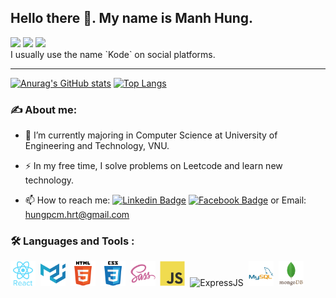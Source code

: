 ## Hello there 👋. My name is Manh Hung.

<div id="header">
  <img src="https://media.giphy.com/media/qgQUggAC3Pfv687qPC/giphy.gif" width="134"/>
  <img src="https://media.giphy.com/media/HLB0nLA36GCCo6JuB5/giphy.gif" width="100"/>
  <img src="https://media.giphy.com/media/i4MAH84pqe2m2aVojc/giphy.gif" width="102"/>
</div>
I usually use the name `Kode` on social platforms.

---

[![Anurag's GitHub stats](https://github-readme-stats.vercel.app/api?username=manhhungpc&show_icons=true&hide=stars,contribs)](https://github.com/anuraghazra/github-readme-stats)
[![Top Langs](https://github-readme-stats.vercel.app/api/top-langs/?username=manhhungpc&hide=shell&layout=compact)](https://github.com/anuraghazra/github-readme-stats)

### ✍️ About me:

- 🔭 I’m currently majoring in Computer Science at University of Engineering and Technology, VNU.

- ⚡ In my free time, I solve problems on Leetcode and learn new technology.

- 📫 How to reach me: [![Linkedin Badge](https://img.shields.io/badge/-LinkedIn-blue?style=flat&logo=Linkedin&logoColor=white)](https://www.linkedin.com/in/manhhung912/) [![Facebook Badge](https://img.shields.io/badge/-Facebook-blue?style=flat&logo=Facebook&logoColor=white)](https://www.facebook.com/manhhung.kode1620/) or Email: [hungpcm.hrt@gmail.com](mailto:hungpcm.hrt@gmail.com)

### 🛠️ Languages and Tools :

<div>
  <img src="https://raw.githubusercontent.com/devicons/devicon/1119b9f84c0290e0f0b38982099a2bd027a48bf1/icons/react/react-original-wordmark.svg" title="React" alt="React" width="40" height="40"/>&nbsp;
  <img src="https://raw.githubusercontent.com/devicons/devicon/1119b9f84c0290e0f0b38982099a2bd027a48bf1/icons/materialui/materialui-original.svg" title="Material-UI" alt="Material-UI" width="40" height="40"/>&nbsp;
  <img src="https://raw.githubusercontent.com/devicons/devicon/1119b9f84c0290e0f0b38982099a2bd027a48bf1/icons/html5/html5-original-wordmark.svg" title="HTML5" alt="HTML5" width="40" height="40"/>&nbsp;
  <img src="https://raw.githubusercontent.com/devicons/devicon/1119b9f84c0290e0f0b38982099a2bd027a48bf1/icons/css3/css3-original-wordmark.svg" title="CSS3" alt="CSS3" width="40" height="40"/>&nbsp;
  <img src="https://raw.githubusercontent.com/devicons/devicon/1119b9f84c0290e0f0b38982099a2bd027a48bf1/icons/sass/sass-original.svg" title="Sass" alt="Sass" width="40" height="40"/>&nbsp;
  <img src="https://raw.githubusercontent.com/devicons/devicon/1119b9f84c0290e0f0b38982099a2bd027a48bf1/icons/javascript/javascript-original.svg" title="Javascript" alt="Javascript" width="40" height="40"/>&nbsp;
  <img src="https://expressjs.com/images/favicon.png" title="ExpressJS" alt="ExpressJS" width="40" height="40" />&nbsp;
  <img src="https://raw.githubusercontent.com/devicons/devicon/1119b9f84c0290e0f0b38982099a2bd027a48bf1/icons/mysql/mysql-original-wordmark.svg" title="MySQL" alt="MySQL" width="40" height="40"/>&nbsp;
  <img src="https://raw.githubusercontent.com/devicons/devicon/1119b9f84c0290e0f0b38982099a2bd027a48bf1/icons/mongodb/mongodb-original-wordmark.svg" title="MongoDB" alt="MongoDB" width="40" height="40"/>&nbsp;  
</div>

